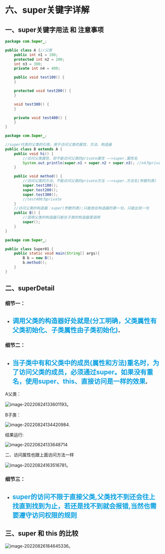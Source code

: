 # 六、super关键字详解

## 一、super关键字用法 和 注意事项

~~~java
package com.Super_;

public class A {//父类
    public int n1 = 100;
    protected int n2 = 200;
    int n3 = 300;
    private int n4 = 400;

    public void test100() {
    }

    protected void test200() {
    }

    void test300() {
    }

    private void test400() {
    }
}

~~~

~~~java
package com.Super_;

//super代表的父类的引用，用于访问父类的属性、方法、构造器
public class B extends A {
    public void hi() {
        //访问父类属性，但不能访问父类的private属性 ——>super.属性名
        System.out.println(super.n1 + super.n2 + super.n3); //n4为private
    }

    public void method() {
        //访问父类的方法，不能访问父类的private方法 ——>super.方法名(参数列表)
        super.test100();
        super.test200();
        super.test300();
        //test400为private
    }
    //访问父类的构造器：super(参数列表);只能放在构造器的第一句，只能出现一句
    public B() {
        //调用父类的构造器只能在子类的构造器里调用
        super();
    }
}

~~~

~~~java
package com.Super_;

public class Super01 {
    public static void main(String[] args){
        B b = new B();
        b.method();
    }
}

~~~

## 二、superDetail

###  细节一：

* ## <font color="oaage">调用父类的构造器好处就是(分工明确，父类属性有父类初始化、子类属性由子类初始化)</font>.

### 细节二：

* ## <font color="oaage">当子类中有和父类中的成员(属性和方法)重名时，为了访问父类的成员，必须通过super。如果没有重名，使用super、this、直接访问是一样的效果</font>.

A父类：

![image-20220824133601193](C:\Users\86199\AppData\Roaming\Typora\typora-user-images\image-20220824133601193.png)。

B子类：

![image-20220824134420984](C:\Users\86199\AppData\Roaming\Typora\typora-user-images\image-20220824134420984.png).



结果运行:

![image-20220824133648714](C:\Users\86199\AppData\Roaming\Typora\typora-user-images\image-20220824133648714.png)

二、访问属性也跟上面访问方法一样

![image-20220824163516781](C:\Users\86199\AppData\Roaming\Typora\typora-user-images\image-20220824163516781.png)。

### 细节三：

* ## <font color="oaage">super的访问不限于直接父类,父类找不到还会往上找直到找到为止，若还是找不到就会报错,当然也需要遵守访问权限的规则</font>

## 三、super 和 this 的比较

![image-20220826184645336](C:\Users\86199\AppData\Roaming\Typora\typora-user-images\image-20220826184645336.png)。